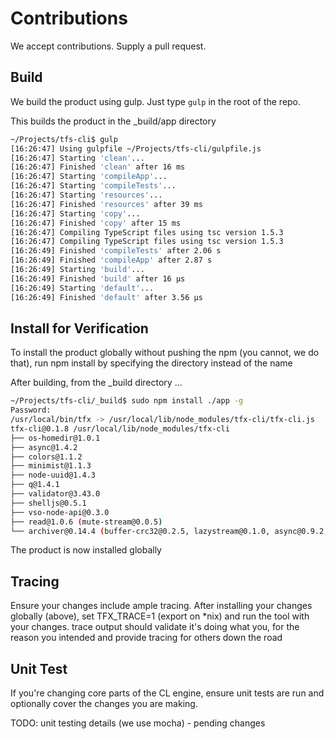 # Contributions

We accept contributions.  Supply a pull request.

## Build

We build the product using gulp.  Just type `gulp` in the root of the repo.

This builds the product in the _build/app directory

```bash
~/Projects/tfs-cli$ gulp
[16:26:47] Using gulpfile ~/Projects/tfs-cli/gulpfile.js
[16:26:47] Starting 'clean'...
[16:26:47] Finished 'clean' after 16 ms
[16:26:47] Starting 'compileApp'...
[16:26:47] Starting 'compileTests'...
[16:26:47] Starting 'resources'...
[16:26:47] Finished 'resources' after 39 ms
[16:26:47] Starting 'copy'...
[16:26:47] Finished 'copy' after 15 ms
[16:26:47] Compiling TypeScript files using tsc version 1.5.3
[16:26:47] Compiling TypeScript files using tsc version 1.5.3
[16:26:49] Finished 'compileTests' after 2.06 s
[16:26:49] Finished 'compileApp' after 2.87 s
[16:26:49] Starting 'build'...
[16:26:49] Finished 'build' after 16 μs
[16:26:49] Starting 'default'...
[16:26:49] Finished 'default' after 3.56 μs
```

## Install for Verification

To install the product globally without pushing the npm (you cannot, we do that), run npm install by specifying the directory instead of the name

After building, from the _build directory ...

```bash
~/Projects/tfs-cli/_build$ sudo npm install ./app -g
Password:
/usr/local/bin/tfx -> /usr/local/lib/node_modules/tfx-cli/tfx-cli.js
tfx-cli@0.1.8 /usr/local/lib/node_modules/tfx-cli
├── os-homedir@1.0.1
├── async@1.4.2
├── colors@1.1.2
├── minimist@1.1.3
├── node-uuid@1.4.3
├── q@1.4.1
├── validator@3.43.0
├── shelljs@0.5.1
├── vso-node-api@0.3.0
├── read@1.0.6 (mute-stream@0.0.5)
└── archiver@0.14.4 (buffer-crc32@0.2.5, lazystream@0.1.0, async@0.9.2, readable-stream@1.0.33, tar-stream@1.1.5, lodash@3.2.0, zip-stream@0.5.2, glob@4.3.5)
```
The product is now installed globally

## Tracing

Ensure your changes include ample tracing.  After installing your changes globally (above), set TFX_TRACE=1 (export on *nix) and run the tool with your changes.  trace output should validate it's doing what you, for the reason you intended and provide tracing for others down the road

## Unit Test

If you're changing core parts of the CL engine, ensure unit tests are run and optionally cover the changes you are making.

TODO: unit testing details (we use mocha) - pending changes


